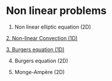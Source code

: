 # Non linear problems

1. Non linear elliptic equation (2D)

[2. Non-linear Convection (1D)](http://nbviewer.jupyter.org/github/ratnania/IGA-Python/blob/main/lessons/Chapter3/02_convection_1d.ipynb)

[3. Burgers equation (1D)](http://nbviewer.jupyter.org/github/ratnania/IGA-Python/blob/main/lessons/Chapter3/03_burgers_1d.ipynb)

4. Burgers equation (2D)

5. Monge-Ampère (2D)
